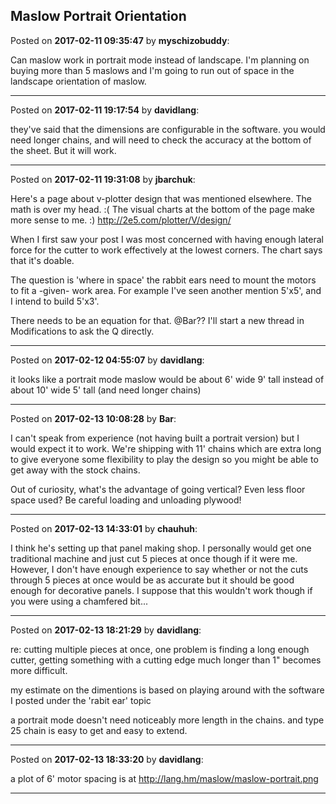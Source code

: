 ## Maslow Portrait Orientation
Posted on **2017-02-11 09:35:47** by **myschizobuddy**:

Can maslow work in portrait mode instead of landscape. I'm planning on buying more than 5 maslows and I'm going to run out of space in the landscape orientation of maslow.

---

Posted on **2017-02-11 19:17:54** by **davidlang**:

they've said that the dimensions are configurable in the software. you would need longer chains, and will need to check the accuracy at the bottom of the sheet. But it will work.

---

Posted on **2017-02-11 19:31:08** by **jbarchuk**:

Here's a page about v-plotter design that was mentioned elsewhere. The math is over my head. :( The visual charts at the bottom of the page make more sense to me. :) http://2e5.com/plotter/V/design/

When I first saw your post I was most concerned with having enough lateral force for the cutter to work effectively at the lowest corners. The chart says that it's doable.

The question is 'where in space' the rabbit ears need to mount the motors to fit a -given- work area. For example I've seen another mention 5'x5', and I intend to build 5'x3'.

There needs to be an equation for that. @Bar?&quest; I'll start a new thread in Modifications to ask the Q directly.

---

Posted on **2017-02-12 04:55:07** by **davidlang**:

it looks like a portrait mode maslow would be about 6' wide 9' tall instead of about 10' wide 5' tall (and need longer chains)

---

Posted on **2017-02-13 10:08:28** by **Bar**:

I can't speak from experience (not having built a portrait version) but I would expect it to work. We're shipping with 11' chains which are extra long to give everyone some flexibility to play the design so you might be able to get away with the stock chains. 

Out of curiosity, what's the advantage of going vertical? Even less floor space used? Be careful loading and unloading plywood!

---

Posted on **2017-02-13 14:33:01** by **chauhuh**:

I think he's setting up that panel making shop. I personally would get one traditional machine and just cut 5 pieces at once though if it were me. However, I don't have enough experience to say whether or not the cuts through 5 pieces at once would be as accurate but it should be good enough for decorative panels. I suppose that this wouldn't work though if you were using a chamfered bit...

---

Posted on **2017-02-13 18:21:29** by **davidlang**:

re: cutting multiple pieces at once, one problem is finding a long enough cutter, getting something with a cutting edge much longer than 1" becomes more difficult.

my estimate on the dimentions is based on playing around with the software I posted under the 'rabit ear' topic

a portrait mode doesn't need noticeably more length in the chains. and type 25 chain is easy to get and easy to extend.

---

Posted on **2017-02-13 18:33:20** by **davidlang**:

a plot of 6' motor spacing is at http://lang.hm/maslow/maslow-portrait.png

---


